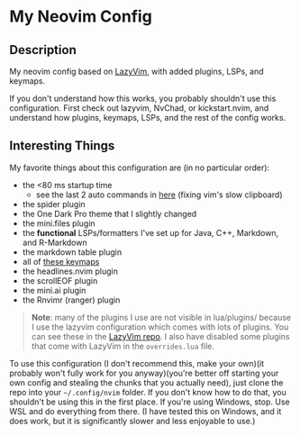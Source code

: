 # My Neovim Config

## Description

My neovim config based on [LazyVim](https://www.lazyvim.org), with added
plugins, LSPs, and keymaps.

If you don't understand how this works, you probably
shouldn't use this configuration. First check out lazyvim, NvChad, or
kickstart.nvim, and understand how plugins, keymaps, LSPs, and the rest of the
config works.

## Interesting Things

My favorite things about this configuration are (in no particular order):

- the <80 ms startup time
  - see the last 2 auto commands in [here](./lua/config/autocmds.lua) (fixing vim's slow clipboard)
- the spider plugin
- the One Dark Pro theme that I slightly changed
- the mini.files plugin
- the **functional** LSPs/formatters I've set up for Java, C++, Markdown, and R-Markdown
- the markdown table plugin
- all of [these keymaps](lua/config/keymaps.lua)
- the headlines.nvim plugin
- the scrollEOF plugin
- the mini.ai plugin
- the Rnvimr (ranger) plugin

> **Note**: many of the plugins I use are not visible in lua/plugins/ because I
> use the lazyvim configuration which comes with lots of plugins. You can see
> these in the [LazyVim repo](https://github.com/LazyVim/LazyVim). I also have
> disabled some plugins that come with LazyVim in the `overrides.lua` file.

To use this configuration (I don't recommend this, make your own)(it probably
won't fully work for you anyway)(you're better off starting your own config and
stealing the chunks that you actually need), just clone the repo into your
`~/.config/nvim` folder. If you don't know how to do that, you shouldn't be
using this in the first place. If you're using Windows, stop. Use WSL and do
everything from there. (I have tested this on Windows, and it does work, but it
is significantly slower and less enjoyable to use.)
